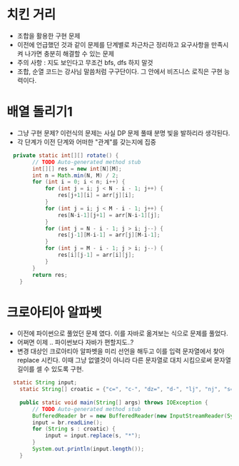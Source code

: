 # 치킨 거리
- 조합을 활용한 구현 문제
- 이전에 언급했던 것과 같이 문제를 단계별로 차근차근 정리하고 요구사항을 만족시켜 나가면 충분히 해결할 수 있는 문제
- 주의 사항 : 지도 보인다고 무조건 bfs, dfs 하지 말것
- 조합, 순열 코드는 강사님 말씀처럼 구구단이다. 그 안에서 비즈니스 로직은 구현 능력이다. 

# 배열 돌리기1
- 그냥 구현 문제? 이런식의 문제는 사실 DP 문제 풀때 분명 빛을 발하리라 생각된다.
- 각 단계가 이전 단계와 어떠한 "관계"를 갖는지에 집중
```java
  private static int[][] rotate() {
		// TODO Auto-generated method stub
		int[][] res = new int[N][M];
		int n = Math.min(N, M) / 2;
		for (int i = 0; i < n; i++) {
			for (int j = i; j < N - i - 1; j++) {
				res[j+1][i] = arr[j][i];
			}
			for (int j = i; j < M - i - 1; j++) {
				res[N-i-1][j+1] = arr[N-i-1][j];
			}
			for (int j = N - i - 1; j > i; j--) {
				res[j-1][M-i-1] = arr[j][M-i-1];
			}
			for (int j = M - i - 1; j > i; j--) {
				res[i][j-1] = arr[i][j];
			}
		}
		return res;
	}
```
# 크로아티아 알파벳
- 이전에 파이썬으로 풀었던 문제 였다. 이를 자바로 옮겨보는 식으로 문제를 풀었다.
- 어쩌면 이제 .. 파이썬보다 자바가 편할지도..?
- 변경 대상인 크로아티아 알파벳을 미리 선언을 해두고 이를 입력 문자열에서 찾아 replace 시킨다. 이때 그냥 없앨것이 아니라 다른 문자열로 대치 시킴으로써 문자열 길이를 셀 수 있도록 구현.
```java
  static String input;
	static String[] croatic = {"c=", "c-", "dz=", "d-", "lj", "nj", "s=", "z="};
	
	public static void main(String[] args) throws IOException {
		// TODO Auto-generated method stub
		BufferedReader br = new BufferedReader(new InputStreamReader(System.in));
		input = br.readLine();
		for (String s : croatic) {
			input = input.replace(s, "*");
		}
		System.out.println(input.length());
	}
```

